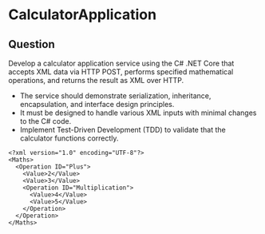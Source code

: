 # CalculatorApplication

Question
----------------
Develop a calculator application service using the C# .NET Core that accepts XML data via HTTP POST, performs specified mathematical operations, and returns the result as XML over HTTP.
- The service should demonstrate serialization, inheritance, encapsulation, and interface design principles.
- It must be designed to handle various XML inputs with minimal changes to the C# code.
- Implement Test-Driven Development (TDD) to validate that the calculator functions correctly.

```
<?xml version="1.0" encoding="UTF-8"?>
<Maths>
  <Operation ID="Plus">
    <Value>2</Value>
    <Value>3</Value>
    <Operation ID="Multiplication">
      <Value>4</Value>
      <Value>5</Value>
    </Operation>
  </Operation>
</Maths>
```
